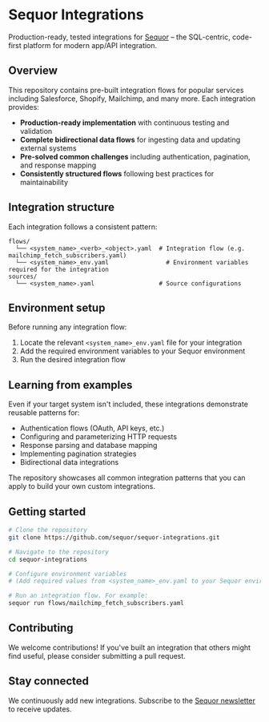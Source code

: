 # Sequor Integrations

Production-ready, tested integrations for [Sequor](https://sequor.dev) – the SQL-centric, code-first platform for modern app/API integration.

## Overview

This repository contains pre-built integration flows for popular services including Salesforce, Shopify, Mailchimp, and many more. Each integration provides:

- **Production-ready implementation** with continuous testing and validation
- **Complete bidirectional data flows** for ingesting data and updating external systems
- **Pre-solved common challenges** including authentication, pagination, and response mapping
- **Consistently structured flows** following best practices for maintainability

## Integration structure

Each integration follows a consistent pattern:

```
flows/
  └── <system_name>_<verb>_<object>.yaml  # Integration flow (e.g. mailchimp_fetch_subscribers.yaml)
  └── <system_name>_env.yaml                # Environment variables required for the integration
sources/
  └── <system_name>.yaml                  # Source configurations
```

## Environment setup

Before running any integration flow:

1. Locate the relevant `<system_name>_env.yaml` file for your integration
2. Add the required environment variables to your Sequor environment
3. Run the desired integration flow

## Learning from examples

Even if your target system isn't included, these integrations demonstrate reusable patterns for:

- Authentication flows (OAuth, API keys, etc.)
- Configuring and parameterizing HTTP requests
- Response parsing and database mapping
- Implementing pagination strategies
- Bidirectional data integrations

The repository showcases all common integration patterns that you can apply to build your own custom integrations.

## Getting started

```bash
# Clone the repository
git clone https://github.com/sequor/sequor-integrations.git

# Navigate to the repository
cd sequor-integrations

# Configure environment variables
# (Add required values from <system_name>_env.yaml to your Sequor environment)

# Run an integration flow. For example:
sequor run flows/mailchimp_fetch_subscribers.yaml
```

## Contributing

We welcome contributions! If you've built an integration that others might find useful, please consider submitting a pull request.

## Stay connected

We continuously add new integrations. Subscribe to the [Sequor newsletter](https://buttondown.com/sequor) to receive updates.


